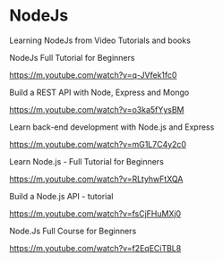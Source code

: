 # NodeJs
Learning NodeJs from Video Tutorials and books

NodeJs Full Tutorial for Beginners 

https://m.youtube.com/watch?v=q-JVfek1fc0

Build a REST API with Node, Express and Mongo

https://m.youtube.com/watch?v=o3ka5fYysBM

Learn back-end development with Node.js and Express

https://m.youtube.com/watch?v=mG1L7C4y2c0

Learn Node.js - Full Tutorial for Beginners

https://m.youtube.com/watch?v=RLtyhwFtXQA

Build a Node.js API - tutorial

https://m.youtube.com/watch?v=fsCjFHuMXj0

Node.Js Full Course for Beginners

https://m.youtube.com/watch?v=f2EqECiTBL8
